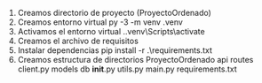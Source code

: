 1. Creamos directorio de proyecto (ProyectoOrdenado)
2. Creamos entorno virtual py -3 -m venv .venv
3. Activamos el entorno virtual .\.venv\Scripts\activate
4. Creamos el archivo de requisitos
5. Instalar dependencias pip install -r .\requirements.txt
6. Creamos estructura de directorios
    ProyectoOrdenado
        api
            routes
                client.py
            models
            db
            __init__.py
            utils.py
        main.py
        requirements.txt
